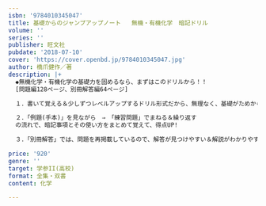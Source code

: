 ```yaml
---
isbn: '9784010345047'
title: 基礎からのジャンプアップノート   無機・有機化学　暗記ドリル
volume: ''
series: ''
publisher: 旺文社
pubdate: '2018-07-10'
cover: 'https://cover.openbd.jp/9784010345047.jpg'
author: 橋爪健作／著
description: |+
  ◆無機化学・有機化学の基礎力を固めるなら、まずはこのドリルから！！
  [問題編128ページ、別冊解答編64ページ]

  １．書いて覚える＆少しずつレベルアップするドリル形式だから、無理なく、基礎がためから入試対策まで実力UPできる！

  ２．「例題(手本)」を見ながら　⇒　「練習問題」でまねる＆繰り返す　
  の流れで、暗記事項とその使い方をまとめて覚えて、得点UP!

  ３．「別冊解答」では、問題を再掲載しているので、解答が見つけやすい＆解説がわかりやすい

price: '920'
genre: ''
target: 学参II(高校)
format: 全集・双書
content: 化学

---
```

